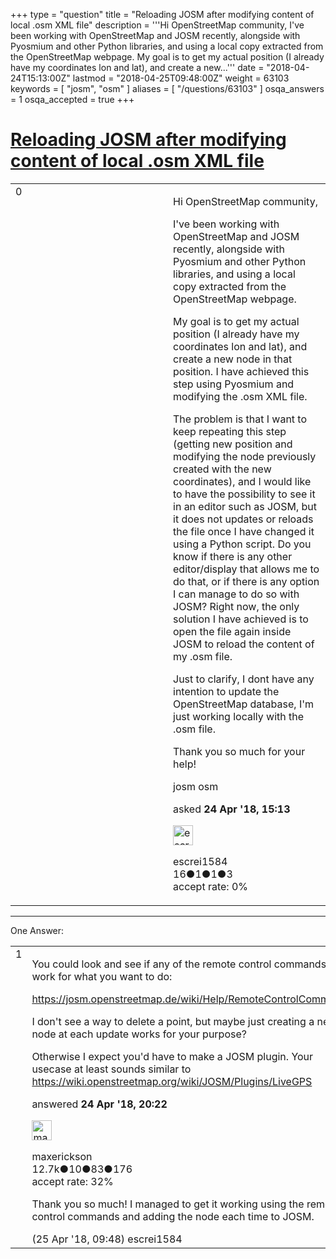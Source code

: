 +++
type = "question"
title = "Reloading JOSM after modifying content of local .osm XML file"
description = '''Hi OpenStreetMap community,  I&#x27;ve been working with OpenStreetMap and JOSM recently, alongside with Pyosmium and other Python libraries, and using a local copy extracted from the OpenStreetMap webpage. My goal is to get my actual position (I already have my coordinates lon and lat), and create a new...'''
date = "2018-04-24T15:13:00Z"
lastmod = "2018-04-25T09:48:00Z"
weight = 63103
keywords = [ "josm", "osm" ]
aliases = [ "/questions/63103" ]
osqa_answers = 1
osqa_accepted = true
+++

<div class="headNormal">

# [Reloading JOSM after modifying content of local .osm XML file](/questions/63103/reloading-josm-after-modifying-content-of-local-osm-xml-file)

</div>

<div id="main-body">

<div id="askform">

<table id="question-table" style="width:100%;">
<colgroup>
<col style="width: 50%" />
<col style="width: 50%" />
</colgroup>
<tbody>
<tr>
<td style="width: 30px; vertical-align: top"><div class="vote-buttons">
<span id="post-63103-upvote" class="ajax-command post-vote up" rel="nofollow" title="I like this post (click again to cancel)"> </span>
<div id="post-63103-score" class="post-score" title="current number of votes">
0
</div>
<span id="post-63103-downvote" class="ajax-command post-vote down" rel="nofollow" title="I dont like this post (click again to cancel)"> </span> <span id="favorite-mark" class="ajax-command favorite-mark" rel="nofollow" title="mark/unmark this question as favorite (click again to cancel)"> </span>
<div id="favorite-count" class="favorite-count">
&#10;</div>
</div></td>
<td><div id="item-right">
<div class="question-body">
<p>Hi OpenStreetMap community,</p>
<p>I've been working with OpenStreetMap and JOSM recently, alongside with Pyosmium and other Python libraries, and using a local copy extracted from the OpenStreetMap webpage.</p>
<p>My goal is to get my actual position (I already have my coordinates lon and lat), and create a new node in that position. I have achieved this step using Pyosmium and modifying the .osm XML file.</p>
<p>The problem is that I want to keep repeating this step (getting new position and modifying the node previously created with the new coordinates), and I would like to have the possibility to see it in an editor such as JOSM, but it does not updates or reloads the file once I have changed it using a Python script. Do you know if there is any other editor/display that allows me to do that, or if there is any option I can manage to do so with JOSM? Right now, the only solution I have achieved is to open the file again inside JOSM to reload the content of my .osm file.</p>
<p>Just to clarify, I dont have any intention to update the OpenStreetMap database, I'm just working locally with the .osm file.</p>
<p>Thank you so much for your help!</p>
</div>
<div id="question-tags" class="tags-container tags">
<span class="post-tag tag-link-josm" rel="tag" title="see questions tagged &#39;josm&#39;">josm</span> <span class="post-tag tag-link-osm" rel="tag" title="see questions tagged &#39;osm&#39;">osm</span>
</div>
<div id="question-controls" class="post-controls">
&#10;</div>
<div class="post-update-info-container">
<div class="post-update-info post-update-info-user">
<p>asked <strong>24 Apr '18, 15:13</strong></p>
<img src="https://secure.gravatar.com/avatar/4f0e41948c858874d41d8b2c90885186?s=32&amp;d=identicon&amp;r=g" class="gravatar" width="32" height="32" alt="escrei1584&#39;s gravatar image" />
<p><span>escrei1584</span><br />
<span class="score" title="16 reputation points">16</span><span title="1 badges"><span class="badge1">●</span><span class="badgecount">1</span></span><span title="1 badges"><span class="silver">●</span><span class="badgecount">1</span></span><span title="3 badges"><span class="bronze">●</span><span class="badgecount">3</span></span><br />
<span class="accept_rate" title="Rate of the user&#39;s accepted answers">accept rate:</span> <span title="escrei1584 has no accepted answers">0%</span></p>
</div>
</div>
<div id="comments-container-63103" class="comments-container">
&#10;</div>
<div id="comment-tools-63103" class="comment-tools">
&#10;</div>
<div class="clear">
&#10;</div>
<div id="comment-63103-form-container" class="comment-form-container">
&#10;</div>
<div class="clear">
&#10;</div>
</div></td>
</tr>
</tbody>
</table>

------------------------------------------------------------------------

<div class="tabBar">

<span id="sort-top"></span>

<div class="headQuestions">

One Answer:

</div>

</div>

<span id="63109"></span>

<div id="answer-container-63109" class="answer accepted-answer">

<table style="width:100%;">
<colgroup>
<col style="width: 50%" />
<col style="width: 50%" />
</colgroup>
<tbody>
<tr>
<td style="width: 30px; vertical-align: top"><div class="vote-buttons">
<span id="post-63109-upvote" class="ajax-command post-vote up" rel="nofollow" title="I like this post (click again to cancel)"> </span>
<div id="post-63109-score" class="post-score" title="current number of votes">
1
</div>
<span id="post-63109-downvote" class="ajax-command post-vote down" rel="nofollow" title="I dont like this post (click again to cancel)"> </span> <span class="accept-answer on" rel="nofollow" title="escrei1584 has selected this answer as the correct answer"> </span>
</div></td>
<td><div class="item-right">
<div class="answer-body">
<p>You could look and see if any of the remote control commands work for what you want to do:</p>
<p><a href="https://josm.openstreetmap.de/wiki/Help/RemoteControlCommands">https://josm.openstreetmap.de/wiki/Help/RemoteControlCommands</a></p>
<p>I don't see a way to delete a point, but maybe just creating a new node at each update works for your purpose?</p>
<p>Otherwise I expect you'd have to make a JOSM plugin. Your usecase at least sounds similar to <a href="https://wiki.openstreetmap.org/wiki/JOSM/Plugins/LiveGPS">https://wiki.openstreetmap.org/wiki/JOSM/Plugins/LiveGPS</a></p>
</div>
<div class="answer-controls post-controls">
&#10;</div>
<div class="post-update-info-container">
<div class="post-update-info post-update-info-user">
<p>answered <strong>24 Apr '18, 20:22</strong></p>
<img src="https://secure.gravatar.com/avatar/c860445e868ebb21da141635a4aa7b06?s=32&amp;d=identicon&amp;r=g" class="gravatar" width="32" height="32" alt="maxerickson&#39;s gravatar image" />
<p><span>maxerickson</span><br />
<span class="score" title="12700 reputation points"><span>12.7k</span></span><span title="10 badges"><span class="badge1">●</span><span class="badgecount">10</span></span><span title="83 badges"><span class="silver">●</span><span class="badgecount">83</span></span><span title="176 badges"><span class="bronze">●</span><span class="badgecount">176</span></span><br />
<span class="accept_rate" title="Rate of the user&#39;s accepted answers">accept rate:</span> <span title="maxerickson has 93 accepted answers">32%</span></p>
</div>
</div>
<div id="comments-container-63109" class="comments-container">
<span id="63121"></span>
<div id="comment-63121" class="comment">
<div id="post-63121-score" class="comment-score">
&#10;</div>
<div class="comment-text">
<p>Thank you so much! I managed to get it working using the remote control commands and adding the node each time to JOSM.</p>
</div>
<div id="comment-63121-info" class="comment-info">
<span class="comment-age">(25 Apr '18, 09:48)</span> <span class="comment-user userinfo">escrei1584</span>
</div>
</div>
</div>
<div id="comment-tools-63109" class="comment-tools">
&#10;</div>
<div class="clear">
&#10;</div>
<div id="comment-63109-form-container" class="comment-form-container">
&#10;</div>
<div class="clear">
&#10;</div>
</div></td>
</tr>
</tbody>
</table>

</div>

<div class="paginator-container-left">

</div>

</div>

</div>

